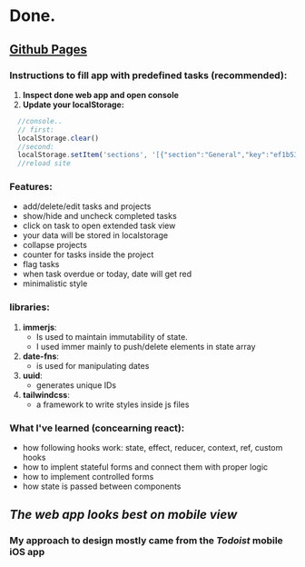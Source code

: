 
# Done.

## [Github Pages](https://callmehallo.github.io/done--todo-list-/)


### Instructions to fill app with predefined tasks (recommended):


   1. **Inspect done web app and open console**
   2. **Update your localStorage:** 
  ```javascript
    //console..
    // first:
    localStorage.clear() 
    //second:
    localStorage.setItem('sections', '[{"section":"General","key":"ef1b53a3-cbab-4385-b743-f7bcd75b124c","tasks":[{"title":"Hello ","description":"World","date":"2022-05-29T13:33:09.711Z","flagged":false,"done":false,"key":"74f3c40b-6e18-41ab-af92-07216aceb756","sectionKey":"ef1b53a3-cbab-4385-b743-f7bcd75b124c"},{"title":"take the trash out","description":"","date":null,"flagged":true,"done":false,"key":"5e92638d-3365-4ebc-9171-192f43e5a2a0","sectionKey":"ef1b53a3-cbab-4385-b743-f7bcd75b124c"},{"title":"buy  groceries","description":"","date":"2022-05-29T22:00:00.000Z","flagged":false,"done":true,"key":"33377535-e06f-4869-aabc-8e64648d7593","sectionKey":"ef1b53a3-cbab-4385-b743-f7bcd75b124c"}]},{"section":"Programming","key":"09d35a30-2ef5-4519-b523-26ba328d989b","tasks":[{"title":"learn TypeScript","description":"","date":"2022-05-29T22:00:00.000Z","flagged":true,"done":false,"key":"b255a28c-6b1c-4fef-ba91-aafe8513b487","sectionKey":"09d35a30-2ef5-4519-b523-26ba328d989b"},{"title":"learn react Native ","description":"or maybe kotlin/swift","flagged":false,"done":false,"key":"5210d0be-f874-4ff8-baba-f18ba8e91924","sectionKey":"09d35a30-2ef5-4519-b523-26ba328d989b"},{"title":"finish todo app","description":"todo app exercise from the odin project website","date":"2022-05-29T13:38:03.600Z","flagged":false,"done":true,"key":"b2557846-97b3-4e50-93f6-7aafb9c488ce","sectionKey":"09d35a30-2ef5-4519-b523-26ba328d989b"},{"title":"refactor sectionContext","description":"global state is used in the uppermost component, so state changes trigger the whole app to rerender ","date":"2022-05-31T22:00:00.000Z","flagged":true,"done":false,"key":"41fe758e-23ea-47b5-b8c9-2f47cda2955b","sectionKey":"09d35a30-2ef5-4519-b523-26ba328d989b"}]},{"section":"University","key":"6d584438-659d-4c14-8985-08b10c21bffe","tasks":[{"title":"upcoming exam","description":"algorithms and data structures ","date":"2022-07-24T22:00:00.000Z","flagged":true,"done":false,"key":"f010e529-81ec-4409-b227-c7f9195c4696","sectionKey":"6d584438-659d-4c14-8985-08b10c21bffe"},{"title":"study group meeting ","description":"","date":"2022-06-01T22:00:00.000Z","flagged":false,"done":false,"key":"0ddcdb3e-79b2-4ee8-be93-4af8ba1d65ba","sectionKey":"6d584438-659d-4c14-8985-08b10c21bffe"},{"title":"buy new college block","description":"squared paper","date":null,"flagged":false,"done":false,"key":"958485e4-194b-4d9b-b81f-35d2948a5874","sectionKey":"6d584438-659d-4c14-8985-08b10c21bffe"}]}]')
    //reload site
  ```
  


### **Features:**
- add/delete/edit tasks and projects
- show/hide and uncheck completed tasks
- click on task to open extended task view
- your data will be stored in localstorage
- collapse projects
- counter for tasks inside the project
- flag tasks
- when task overdue or today, date will get red
- minimalistic style

### **libraries:**
  1. **immerjs**:
      * Is used to maintain immutability of state. 
      * I used immer mainly to push/delete elements in state array
  2. **date-fns**:
      * is used for manipulating dates
  3. **uuid**: 
      * generates unique IDs
  4. **tailwindcss**: 
      * a framework to write styles inside js files
   
### What I've learned (concearning react): 

- how following hooks work: state, effect, reducer, context, ref, custom hooks
- how to implent stateful forms and connect them with proper logic 
- how to implement controlled forms
- how state is passed between components 
  

## *The web app looks best on mobile view*
### My approach to design mostly came  from the *Todoist* mobile iOS app